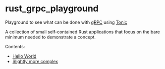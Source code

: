 # rust_grpc_playground

Playground to see what can be done with [gRPC](https://grpc.io/) using [Tonic](https://github.com/hyperium/tonic)

A collection of small self-contained Rust applications that focus on the bare minimum needed to demonstrate a concept.

Contents:

* [Hello World](./00_hello_world)
* [Slightly more complex](./01_slightly_more_complex)

